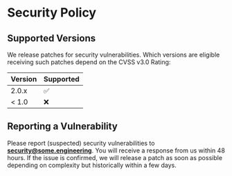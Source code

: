 # Security Policy

## Supported Versions

We release patches for security vulnerabilities. Which versions are eligible
receiving such patches depend on the CVSS v3.0 Rating:

| Version | Supported          |
| ------- | ------------------ |
| 2.0.x | :white_check_mark: |
| < 1.0   | :x:                |

## Reporting a Vulnerability

Please report (suspected) security vulnerabilities to
**[security@some.engineering](mailto:security@some.engineering)**.
You will receive a response from us within 48 hours.
If the issue is confirmed, we will release a patch as soon
as possible depending on complexity but historically within a few days.

